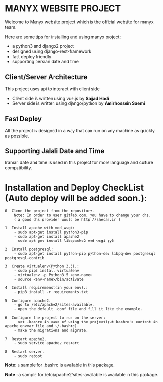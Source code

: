 # MANYX WEBSITE PROJECT
Welcome to Manyx website project which is the official
website for manyx team.

Here are some tips for installing and using manyx project:
- a python3 and django2 project
- designed using django-rest-framework 
- fast deploy friendly
- supporting persian date and time 

## Client/Server Architecture
This project uses api to interact with client side

- Client side is written using vue.js by **Sajjad Hadi**
- Server side is written using django/python by **Amirhossein Saemi**

## Fast Deploy 
All the project is designed in a way that can run on any machine as quickly as possible.

## Supporting Jalali Date and Time
Iranian date and time is used in this project for more language and culture 
compatibility.

# Installation and Deploy CheckList (Auto deploy will be added soon.):
    0  Clone the project from the repository. 
        Note: In order to user gitlab.com, you have to change your dns.
        ( a good dns provider would be http://shecan.ir )
    
    1  Install apache with mod_wsgi:
        - sudo apt-get install python3-pip
        - sudo apt-get install apache2
        - sudo apt-get install libapache2-mod-wsgi-py3
    
    2  Install postgresql:
        - sudo apt-get install python-pip python-dev libpq-dev postgresql postgresql-contrib
    
    3  Create virtualenv(Python 3.5).:
        - sudo pip3 install virtualenv
        - virtualenv -p Python3.5 <env-name>
        - source <env-name>/bin/activate
         
    4  Install requiremenst(in your env).:
        - pip3 install -r requirements.txt
        
    5  Configure apache2.
        - go to /etc/apache2/sites-available.
        - open the default .conf file and fill it like the example.
    
    6  Configure the project to run on the server:
        - set .bashrc in case of using the project(put bashrc's content in apache envvar file and ~/.bashrc).
        - make the migrations and migrate.
    
    7  Restart apache2.
        - sudo service apache2 restart
        
    8  Restart server.
        - sudo reboot
         
   **Note**: a sample for .bashrc is available in this package.
   
   **Note** : a sample for /etc/apache2/sites-available is available in this package.